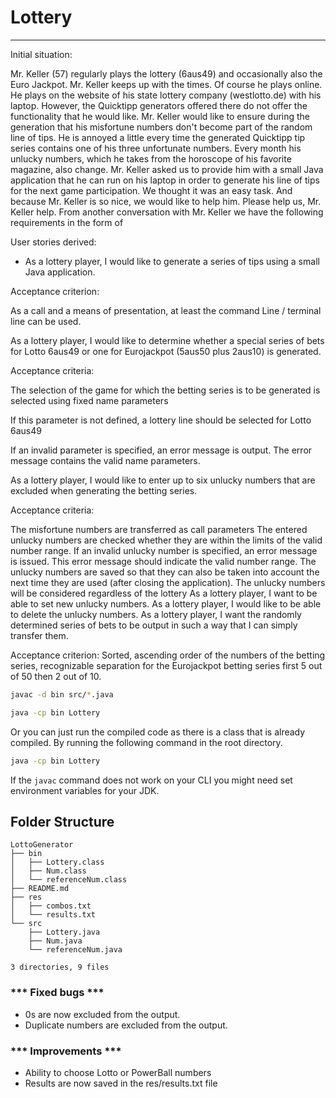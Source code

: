 # Lottery

------------------------------------------------------------------------

Initial situation:

Mr. Keller (57) regularly plays the lottery (6aus49) and occasionally also the Euro Jackpot. Mr. Keller keeps up with the times. Of course he plays online. He plays on the website of his state lottery company (westlotto.de) with his laptop. However, the Quicktipp generators offered there do not offer the functionality that he would like. Mr. Keller would like to ensure during the generation
that his misfortune numbers don't become part of the random line of tips. He is annoyed a little every time the generated Quicktipp tip series contains one of his three unfortunate numbers. Every month his unlucky numbers, which he takes from the horoscope of his favorite magazine, also change. Mr. Keller asked us to provide him with a small Java application that he can run on his laptop in order to generate his line of tips for the next game participation. We thought it was an easy task. And because Mr. Keller is so nice, we would like to help him. Please help us, Mr. Keller help. From another conversation with Mr. Keller we have the following requirements in the form of

User stories derived:

- As a lottery player, I would like to generate a series of tips using a small Java application.

Acceptance criterion:

As a call and a means of presentation, at least the command Line / terminal line can be used. 

As a lottery player, I would like to determine whether a special series of bets for Lotto 6aus49 or one for Eurojackpot (5aus50 plus 2aus10) is generated.


Acceptance criteria:

The selection of the game for which the betting series is to be generated is selected using fixed name parameters

If this parameter is not defined, a lottery line should be selected for Lotto 6aus49

If an invalid parameter is specified, an error message is output. The error message contains the valid name parameters.

As a lottery player, I would like to enter up to six unlucky numbers that are excluded when generating the betting series.


Acceptance criteria:

 The misfortune numbers are transferred as call parameters
The entered unlucky numbers are checked whether they are within the limits of the valid number range.
If an invalid unlucky number is specified, an error message is issued. This error message should indicate the valid number range.
The unlucky numbers are saved so that they can also be taken into account the next time they are used (after closing the application).
The unlucky  numbers will be considered regardless of the lottery
As a lottery player, I want to be able to set new unlucky numbers.
As a lottery player, I would like to be able to delete the unlucky numbers.
As a lottery player, I want the randomly determined series of bets to be output in such a way that I can simply transfer them.

Acceptance criterion: Sorted, ascending order of the numbers of the betting series, recognizable separation for the Eurojackpot betting series first 5 out of 50 then 2 out of 10.



```bash
javac -d bin src/*.java

java -cp bin Lottery

```

Or you can just run the compiled code as there is a class that is already compiled. By running the following command in the root directory.

```bash
java -cp bin Lottery
```

If the ```javac``` command does not work on your CLI you might need set environment variables for your JDK.

## Folder Structure

    LottoGenerator
    ├── bin
    │   ├── Lottery.class
    │   ├── Num.class
    │   └── referenceNum.class
    ├── README.md
    ├── res
    │   ├── combos.txt
    │   └── results.txt
    └── src
        ├── Lottery.java
        ├── Num.java
        └── referenceNum.java

    3 directories, 9 files

### *** Fixed bugs ***

* 0s are now excluded from the output.
* Duplicate numbers are excluded from the output.

### *** Improvements ***

* Ability to choose Lotto or PowerBall numbers
* Results are now saved in the res/results.txt file
